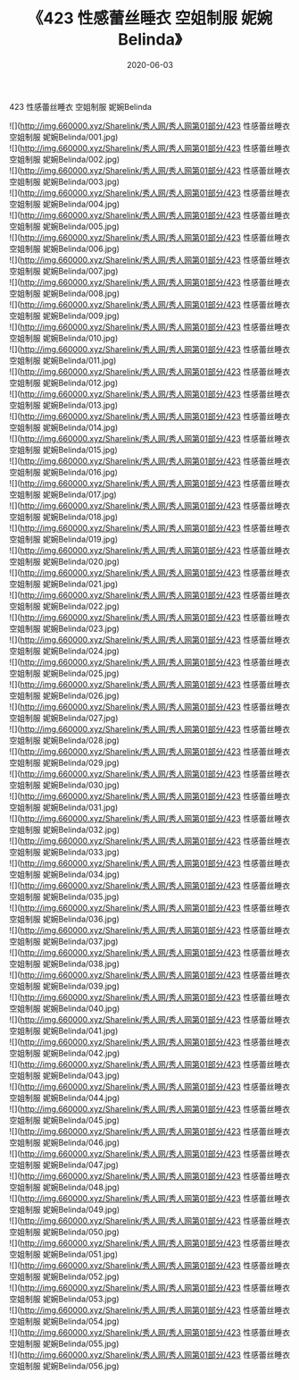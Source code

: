 ﻿---
layout: post
title:  《423 性感蕾丝睡衣 空姐制服 妮婉Belinda》
date:   2020-06-03
img: http://img.660000.xyz/Sharelink/秀人网/秀人网第01部分/423 性感蕾丝睡衣 空姐制服 妮婉Belinda/000.jpg
categories: [美女, 清纯, 唯美]
---

423 性感蕾丝睡衣 空姐制服 妮婉Belinda

  ![](http://img.660000.xyz/Sharelink/秀人网/秀人网第01部分/423 性感蕾丝睡衣 空姐制服 妮婉Belinda/001.jpg) <br> ![](http://img.660000.xyz/Sharelink/秀人网/秀人网第01部分/423 性感蕾丝睡衣 空姐制服 妮婉Belinda/002.jpg) <br> ![](http://img.660000.xyz/Sharelink/秀人网/秀人网第01部分/423 性感蕾丝睡衣 空姐制服 妮婉Belinda/003.jpg) <br> ![](http://img.660000.xyz/Sharelink/秀人网/秀人网第01部分/423 性感蕾丝睡衣 空姐制服 妮婉Belinda/004.jpg) <br> ![](http://img.660000.xyz/Sharelink/秀人网/秀人网第01部分/423 性感蕾丝睡衣 空姐制服 妮婉Belinda/005.jpg) <br> ![](http://img.660000.xyz/Sharelink/秀人网/秀人网第01部分/423 性感蕾丝睡衣 空姐制服 妮婉Belinda/006.jpg) <br> ![](http://img.660000.xyz/Sharelink/秀人网/秀人网第01部分/423 性感蕾丝睡衣 空姐制服 妮婉Belinda/007.jpg) <br> ![](http://img.660000.xyz/Sharelink/秀人网/秀人网第01部分/423 性感蕾丝睡衣 空姐制服 妮婉Belinda/008.jpg) <br> ![](http://img.660000.xyz/Sharelink/秀人网/秀人网第01部分/423 性感蕾丝睡衣 空姐制服 妮婉Belinda/009.jpg) <br> ![](http://img.660000.xyz/Sharelink/秀人网/秀人网第01部分/423 性感蕾丝睡衣 空姐制服 妮婉Belinda/010.jpg) <br> ![](http://img.660000.xyz/Sharelink/秀人网/秀人网第01部分/423 性感蕾丝睡衣 空姐制服 妮婉Belinda/011.jpg) <br> ![](http://img.660000.xyz/Sharelink/秀人网/秀人网第01部分/423 性感蕾丝睡衣 空姐制服 妮婉Belinda/012.jpg) <br> ![](http://img.660000.xyz/Sharelink/秀人网/秀人网第01部分/423 性感蕾丝睡衣 空姐制服 妮婉Belinda/013.jpg) <br> ![](http://img.660000.xyz/Sharelink/秀人网/秀人网第01部分/423 性感蕾丝睡衣 空姐制服 妮婉Belinda/014.jpg) <br> ![](http://img.660000.xyz/Sharelink/秀人网/秀人网第01部分/423 性感蕾丝睡衣 空姐制服 妮婉Belinda/015.jpg) <br> ![](http://img.660000.xyz/Sharelink/秀人网/秀人网第01部分/423 性感蕾丝睡衣 空姐制服 妮婉Belinda/016.jpg) <br> ![](http://img.660000.xyz/Sharelink/秀人网/秀人网第01部分/423 性感蕾丝睡衣 空姐制服 妮婉Belinda/017.jpg) <br> ![](http://img.660000.xyz/Sharelink/秀人网/秀人网第01部分/423 性感蕾丝睡衣 空姐制服 妮婉Belinda/018.jpg) <br> ![](http://img.660000.xyz/Sharelink/秀人网/秀人网第01部分/423 性感蕾丝睡衣 空姐制服 妮婉Belinda/019.jpg) <br> ![](http://img.660000.xyz/Sharelink/秀人网/秀人网第01部分/423 性感蕾丝睡衣 空姐制服 妮婉Belinda/020.jpg) <br> ![](http://img.660000.xyz/Sharelink/秀人网/秀人网第01部分/423 性感蕾丝睡衣 空姐制服 妮婉Belinda/021.jpg) <br> ![](http://img.660000.xyz/Sharelink/秀人网/秀人网第01部分/423 性感蕾丝睡衣 空姐制服 妮婉Belinda/022.jpg) <br> ![](http://img.660000.xyz/Sharelink/秀人网/秀人网第01部分/423 性感蕾丝睡衣 空姐制服 妮婉Belinda/023.jpg) <br> ![](http://img.660000.xyz/Sharelink/秀人网/秀人网第01部分/423 性感蕾丝睡衣 空姐制服 妮婉Belinda/024.jpg) <br> ![](http://img.660000.xyz/Sharelink/秀人网/秀人网第01部分/423 性感蕾丝睡衣 空姐制服 妮婉Belinda/025.jpg) <br> ![](http://img.660000.xyz/Sharelink/秀人网/秀人网第01部分/423 性感蕾丝睡衣 空姐制服 妮婉Belinda/026.jpg) <br> ![](http://img.660000.xyz/Sharelink/秀人网/秀人网第01部分/423 性感蕾丝睡衣 空姐制服 妮婉Belinda/027.jpg) <br> ![](http://img.660000.xyz/Sharelink/秀人网/秀人网第01部分/423 性感蕾丝睡衣 空姐制服 妮婉Belinda/028.jpg) <br> ![](http://img.660000.xyz/Sharelink/秀人网/秀人网第01部分/423 性感蕾丝睡衣 空姐制服 妮婉Belinda/029.jpg) <br> ![](http://img.660000.xyz/Sharelink/秀人网/秀人网第01部分/423 性感蕾丝睡衣 空姐制服 妮婉Belinda/030.jpg) <br> ![](http://img.660000.xyz/Sharelink/秀人网/秀人网第01部分/423 性感蕾丝睡衣 空姐制服 妮婉Belinda/031.jpg) <br> ![](http://img.660000.xyz/Sharelink/秀人网/秀人网第01部分/423 性感蕾丝睡衣 空姐制服 妮婉Belinda/032.jpg) <br> ![](http://img.660000.xyz/Sharelink/秀人网/秀人网第01部分/423 性感蕾丝睡衣 空姐制服 妮婉Belinda/033.jpg) <br> ![](http://img.660000.xyz/Sharelink/秀人网/秀人网第01部分/423 性感蕾丝睡衣 空姐制服 妮婉Belinda/034.jpg) <br> ![](http://img.660000.xyz/Sharelink/秀人网/秀人网第01部分/423 性感蕾丝睡衣 空姐制服 妮婉Belinda/035.jpg) <br> ![](http://img.660000.xyz/Sharelink/秀人网/秀人网第01部分/423 性感蕾丝睡衣 空姐制服 妮婉Belinda/036.jpg) <br> ![](http://img.660000.xyz/Sharelink/秀人网/秀人网第01部分/423 性感蕾丝睡衣 空姐制服 妮婉Belinda/037.jpg) <br> ![](http://img.660000.xyz/Sharelink/秀人网/秀人网第01部分/423 性感蕾丝睡衣 空姐制服 妮婉Belinda/038.jpg) <br> ![](http://img.660000.xyz/Sharelink/秀人网/秀人网第01部分/423 性感蕾丝睡衣 空姐制服 妮婉Belinda/039.jpg) <br> ![](http://img.660000.xyz/Sharelink/秀人网/秀人网第01部分/423 性感蕾丝睡衣 空姐制服 妮婉Belinda/040.jpg) <br> ![](http://img.660000.xyz/Sharelink/秀人网/秀人网第01部分/423 性感蕾丝睡衣 空姐制服 妮婉Belinda/041.jpg) <br> ![](http://img.660000.xyz/Sharelink/秀人网/秀人网第01部分/423 性感蕾丝睡衣 空姐制服 妮婉Belinda/042.jpg) <br> ![](http://img.660000.xyz/Sharelink/秀人网/秀人网第01部分/423 性感蕾丝睡衣 空姐制服 妮婉Belinda/043.jpg) <br> ![](http://img.660000.xyz/Sharelink/秀人网/秀人网第01部分/423 性感蕾丝睡衣 空姐制服 妮婉Belinda/044.jpg) <br> ![](http://img.660000.xyz/Sharelink/秀人网/秀人网第01部分/423 性感蕾丝睡衣 空姐制服 妮婉Belinda/045.jpg) <br> ![](http://img.660000.xyz/Sharelink/秀人网/秀人网第01部分/423 性感蕾丝睡衣 空姐制服 妮婉Belinda/046.jpg) <br> ![](http://img.660000.xyz/Sharelink/秀人网/秀人网第01部分/423 性感蕾丝睡衣 空姐制服 妮婉Belinda/047.jpg) <br> ![](http://img.660000.xyz/Sharelink/秀人网/秀人网第01部分/423 性感蕾丝睡衣 空姐制服 妮婉Belinda/048.jpg) <br> ![](http://img.660000.xyz/Sharelink/秀人网/秀人网第01部分/423 性感蕾丝睡衣 空姐制服 妮婉Belinda/049.jpg) <br> ![](http://img.660000.xyz/Sharelink/秀人网/秀人网第01部分/423 性感蕾丝睡衣 空姐制服 妮婉Belinda/050.jpg) <br> ![](http://img.660000.xyz/Sharelink/秀人网/秀人网第01部分/423 性感蕾丝睡衣 空姐制服 妮婉Belinda/051.jpg) <br> ![](http://img.660000.xyz/Sharelink/秀人网/秀人网第01部分/423 性感蕾丝睡衣 空姐制服 妮婉Belinda/052.jpg) <br> ![](http://img.660000.xyz/Sharelink/秀人网/秀人网第01部分/423 性感蕾丝睡衣 空姐制服 妮婉Belinda/053.jpg) <br> ![](http://img.660000.xyz/Sharelink/秀人网/秀人网第01部分/423 性感蕾丝睡衣 空姐制服 妮婉Belinda/054.jpg) <br> ![](http://img.660000.xyz/Sharelink/秀人网/秀人网第01部分/423 性感蕾丝睡衣 空姐制服 妮婉Belinda/055.jpg) <br> ![](http://img.660000.xyz/Sharelink/秀人网/秀人网第01部分/423 性感蕾丝睡衣 空姐制服 妮婉Belinda/056.jpg) <br>